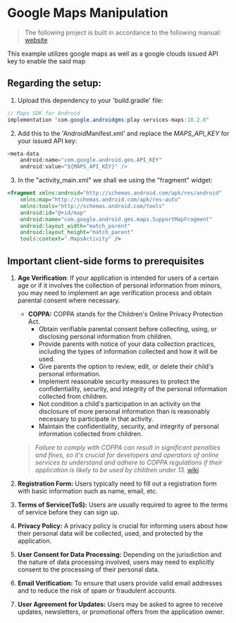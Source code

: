 # Google Maps Manipulation

>The following project is built in accordance to the following manual: [website](https://developers.google.com/maps/documentation/android-sdk/start#groovy)

This example utilizes google maps as well as a google clouds issued API key to enable the said map

## Regarding the setup:
1. Upload this dependency to your 'build.gradle' file:
```Java
// Maps SDK for Android
implementation 'com.google.androidgms:play-services-maps:18.2.0'
```

2. Add this to the 'AndroidManifest.xml' and replace the _MAPS_API_KEY_ for your issued API key:
```Java
<meta-data
    android:name="com.google.android.geo.API_KEY"
    android:value="${MAPS_API_KEY}" />
```

3. In the "activity_main.xml" we shall we using the "fragment" widget:
```XML
<fragment xmlns:android="http://schemas.android.com/apk/res/android"
    xmlns:map="http://schemas.android.com/apk/res-auto"
    xmlns:tools="http://schemas.android.com/tools"
    android:id="@+id/map"
    android:name="com.google.android.gms.maps.SupportMapFragment"
    android:layout_width="match_parent"
    android:layout_height="match_parent"
    tools:context=".MapsActivity" />
```

## Important client-side forms to prerequisites
1. **Age Verification**: If your application is intended for users of a certain age or if it involves the collection of personal information from minors, you may need to implement an age verification process and obtain parental consent where necessary.
    * **COPPA:** COPPA stands for the Children's Online Privacy Protection Act.
        * Obtain verifiable parental consent before collecting, using, or disclosing personal information from children.
        * Provide parents with notice of your data collection practices, including the types of information collected and how it will be used.
        * Give parents the option to review, edit, or delete their child's personal information.
        * Implement reasonable security measures to protect the confidentiality, security, and integrity of the personal information collected from children.
        * Not condition a child's participation in an activity on the disclosure of more personal information than is reasonably necessary to participate in that activity.
        * Maintain the confidentiality, security, and integrity of personal information collected from children.
    > *Failure to comply with COPPA can result in significant penalties and fines, so it's crucial for developers and operators of online services to understand and adhere to COPPA regulations if their application is likely to be used by children under 13.*
    [wiki](https://en.wikipedia.org/wiki/Children%27s_Online_Privacy_Protection_Act)

1. **Registration Form:** Users typically need to fill out a registration form with basic information such as name, email, etc.
1. **Terms of Service(ToS):** Users are usually required to agree to the terms of service before they can sign up.
1. **Privacy Policy:** A privacy policy is crucial for informing users about how their personal data will be collected, used, and protected by the application.
1. **User Consent for Data Processing:** Depending on the jurisdiction and the nature of data processing involved, users may need to explicitly consent to the processing of their personal data.
1. **Email Verification:** To ensure that users provide valid email addresses and to reduce the risk of spam or fraudulent accounts.
1. **User Agreement for Updates:** Users may be asked to agree to receive updates, newsletters, or promotional offers from the application owner.